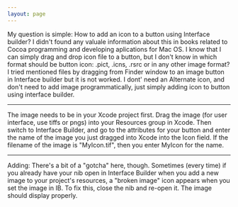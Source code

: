 ```yaml
---
layout: page
---
```


My question is simple: How to add an icon to a button using Interface builder?
I didn't found any valuale information about this in books related to Cocoa programming and developing aplications for Mac OS.
I know that I can simply drag and drop icon file to a button, but I don't know in which format should be button icon:
.pict, .icns, .rsrc or in any other image format?
I tried mentioned files by dragging from Finder window to an image button in Interface builder but it is not worked.
I dont' need an Alternate icon, and don't need to add image programmatically, just simply adding icon to button using interface builder.

----

The image needs to be in your Xcode project first. Drag the image (for user interface, use tiffs or pngs) into your Resources group in Xcode. Then switch to Interface Builder, and go to the attributes for your button and enter the name of the image you just dragged into Xcode into the Icon field. If the filename of the image is "MyIcon.tif", then you enter MyIcon for the name.

----

Adding: There's a bit of a "gotcha" here, though. Sometimes (every time) if you already have your nib open in Interface Builder when you add a new image to your project's resources, a "broken image" icon appears when you set the image in IB. To fix this, close the nib and re-open it. The image should display properly.
